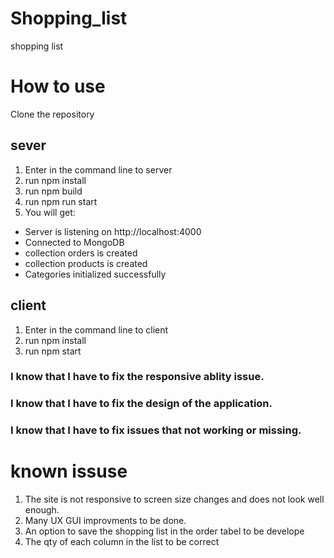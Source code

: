 # Shopping_list
shopping list
# How to use
Clone the repository

## sever
1. Enter in the command line to server 
2. run npm install
3. run npm build
4. run npm run start
5. You will get:
  - Server is listening on http://localhost:4000
  - Connected to MongoDB
  - collection orders is created
  - collection products is created
  - Categories initialized successfully

## client
1. Enter in the command line to client
2. run npm install
3. run npm start

### I know that I have to fix the responsive ablity issue.
### I know that I have to fix the design of the application.
### I know that I have to fix issues that not working or missing.

# known issuse
1. The site is not responsive to screen size changes and does not look well enough.
2. Many UX GUI improvments to be done.
3. An option to save the shopping list in the order tabel to be develope
4. The qty of each column in the list to be correct
